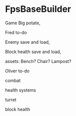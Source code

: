 # FpsBaseBuilder
Game
Big potate,

Fred to-do

Enemy save and load,

Block health save and load,

assets:
Bench?
Chair?
Lampost?

Oliver to-do

combat

health systems

turret

block health
